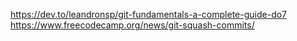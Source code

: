 https://dev.to/leandronsp/git-fundamentals-a-complete-guide-do7
https://www.freecodecamp.org/news/git-squash-commits/
